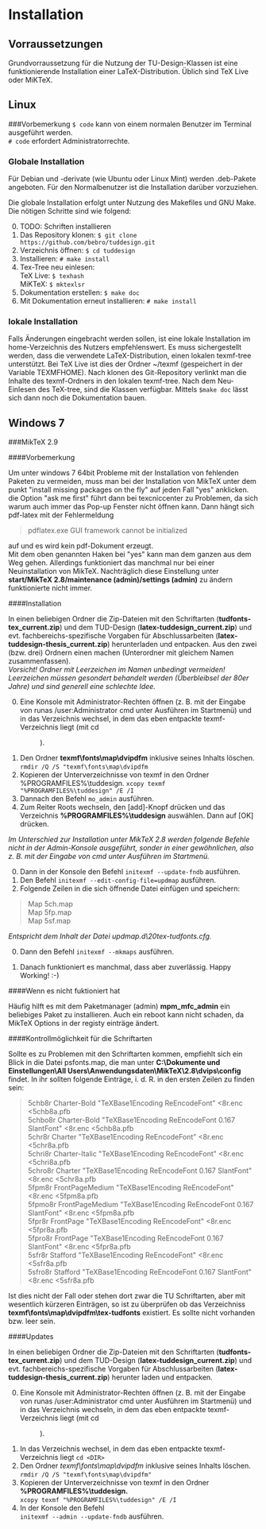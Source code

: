 # Installation

## Vorraussetzungen
Grundvorraussetzung für die Nutzung der TU-Design-Klassen ist eine funktionierende Installation einer LaTeX-Distribution.
Üblich sind TeX Live oder MiKTeX.

## Linux
###Vorbemerkung
`$ code` kann von einem normalen Benutzer im Terminal ausgeführt werden.  
`# code` erfordert Administratorrechte.

### Globale Installation
Für Debian und -derivate (wie Ubuntu oder Linux Mint) werden .deb-Pakete angeboten. Für den Normalbenutzer ist die Installation darüber vorzuziehen.

Die globale Installation erfolgt unter Nutzung des Makefiles und GNU Make.
Die nötigen Schritte sind wie folgend:

0. TODO: Schriften installieren
0. Das Repository klonen: `$ git clone https://github.com/bebro/tuddesign.git` 
0. Verzeichnis öffnen: `$ cd tuddesign`
0. Installieren: `# make install`
0. Tex-Tree neu einlesen:  
    TeX Live: `$ texhash`  
    MiKTeX: `$ mktexlsr`
0. Dokumentation erstellen: `$ make doc`
0. Mit Dokumentation erneut installieren: `# make install`

### lokale Installation
Falls Änderungen eingebracht werden sollen, ist eine lokale Installation im home-Verzeichnis des Nutzers empfehlenswert.
Es muss sichergestellt werden, dass die verwendete LaTeX-Distribution, einen lokalen texmf-tree unterstützt.
Bei TeX Live ist dies der Ordner ~/texmf (gespeichert in der Variable TEXMFHOME).
Nach klonen des Git-Repository verlinkt man die Inhalte des texmf-Ordners in den lokalen texmf-tree.
Nach dem Neu-Einlesen des TeX-tree, sind die Klassen verfügbar.
Mittels `$make doc` lässt sich dann noch die Dokumentation bauen.

## Windows 7

###MikTeX 2.9

####Vorbemerkung

Um unter windows 7 64bit Probleme mit der Installation von fehlenden Paketen zu vermeiden, muss man bei der Installation von MikTeX unter dem punkt "install missing packages on the fly" auf jeden Fall "yes" anklicken.  
die Option "ask me first" führt dann bei texcniccenter zu Problemen, da sich warum auch immer das Pop-up Fenster nicht öffnen kann. Dann hängt sich pdf-latex mit der Fehlermeldung  
>pdflatex.exe GUI framework cannot be initialized  

auf und es wird kein pdf-Dokument erzeugt.  
Mit dem oben genannten Haken bei "yes" kann man dem ganzen aus dem Weg gehen. Allerdings funktioniert das manchmal nur bei einer Neuinstallation von MikTeX. Nachträglich diese Einstellung unter **start/MikTeX 2.8/maintenance (admin)/settings (admin)** zu ändern funktionierte nicht immer.

####Installation

In einen beliebigen Ordner die Zip-Dateien mit den Schriftarten (**tudfonts-tex_current.zip**) und dem TUD-Design (**latex-tuddesign_current.zip**) und evt. fachbereichs-spezifische Vorgaben für Abschlussarbeiten (**latex-tuddesign-thesis_current.zip**) herunterladen und entpacken. Aus den zwei (bzw. drei) Ordnern einen machen (Unterordner mit gleichem Namen zusammenfassen).  
_Vorsicht! Ordner mit Leerzeichen im Namen unbedingt vermeiden! Leerzeichen müssen gesondert behandelt werden (Überbleibsel der 80er Jahre) und sind generell eine schlechte Idee._  

0. Eine Konsole mit Administrator-Rechten öffnen (z. B. mit der Eingabe von runas /user:Administrator cmd unter Ausführen im Startmenü) und in das Verzeichnis wechsel, in dem das eben entpackte texmf-Verzeichnis liegt (mit cd <DIR>).
0. Den Ordner **texmf\fonts\map\dvipdfm** inklusive seines Inhalts löschen.
`rmdir /Q /S "texmf\fonts\map\dvipdfm`
0. Kopieren der Unterverzeichnisse von texmf in den Ordner %PROGRAMFILES%\tuddesign\.
`xcopy texmf "%PROGRAMFILES%\tuddesign" /E /I`
0. Dannach den Befehl
`mo_admin`
ausführen.
0. Zum Reiter Roots wechseln, den [add]-Knopf drücken und das Verzeichnis **%PROGRAMFILES%\tuddesign** auswählen. Dann auf [OK] drücken.

  _Im Unterschied zur Installation unter MikTeX 2.8 werden folgende Befehle nicht in der Admin-Konsole ausgeführt, sonder in einer gewöhnlichen, also z. B. mit der Eingabe von cmd unter Ausführen im Startmenü._

0. Dann in der Konsole den Befehl
`initexmf --update-fndb`
ausführen.
0. Den Befehl
`initexmf --edit-config-file=updmap`
ausführen. 
0. Folgende Zeilen in die sich öffnende Datei einfügen und speichern:

  >Map 5ch.map  
  >Map 5fp.map  
  >Map 5sf.map

  _Entspricht dem Inhalt der Datei updmap.d\20tex-tudfonts.cfg._
    
0. Dann den Befehl
`initexmf --mkmaps`
ausführen.

0. Danach funktioniert es manchmal, dass aber zuverlässig. Happy Working! :-)

####Wenn es nicht fuktioniert hat

Häufig hilft es mit dem Paketmanager (admin) 
**mpm_mfc_admin**
ein beliebiges Paket zu installieren. Auch ein reboot kann nicht schaden, da MikTeX Options in der registy einträge ändert.

####Kontrollmöglichkeit für die Schriftarten

Sollte es zu Problemen mit den Schriftarten kommen, empfiehlt sich ein Blick in die Datei psfonts.map, die man unter
**C:\Dokumente und Einstellungen\All Users\Anwendungsdaten\MikTeX\2.8\dvips\config**
findet. In ihr sollten folgende Einträge, i. d. R. in den ersten Zeilen zu finden sein:

>5chb8r Charter-Bold "TeXBase1Encoding ReEncodeFont" <8r.enc <5chb8a.pfb  
>5chbo8r Charter-Bold "TeXBase1Encoding ReEncodeFont 0.167 SlantFont" <8r.enc <5chb8a.pfb  
>5chr8r Charter "TeXBase1Encoding ReEncodeFont" <8r.enc <5chr8a.pfb  
>5chri8r Charter-Italic "TeXBase1Encoding ReEncodeFont" <8r.enc <5chri8a.pfb  
>5chro8r Charter "TeXBase1Encoding ReEncodeFont 0.167 SlantFont" <8r.enc <5chr8a.pfb  
>5fpm8r FrontPageMedium "TeXBase1Encoding ReEncodeFont" <8r.enc <5fpm8a.pfb  
>5fpmo8r FrontPageMedium "TeXBase1Encoding ReEncodeFont 0.167 SlantFont" <8r.enc <5fpm8a.pfb  
>5fpr8r FrontPage "TeXBase1Encoding ReEncodeFont" <8r.enc <5fpr8a.pfb  
>5fpro8r FrontPage "TeXBase1Encoding ReEncodeFont 0.167 SlantFont" <8r.enc <5fpr8a.pfb  
>5sfr8r Stafford "TeXBase1Encoding ReEncodeFont" <8r.enc <5sfr8a.pfb  
>5sfro8r Stafford "TeXBase1Encoding ReEncodeFont 0.167 SlantFont" <8r.enc <5sfr8a.pfb  

Ist dies nicht der Fall oder stehen dort zwar die TU Schriftarten, aber mit wesentlich kürzeren Einträgen, so ist zu überprüfen ob das Verzeichniss **texmf\fonts\map\dvipdfm\tex-tudfonts** existiert. Es sollte nicht vorhanden bzw. leer sein.

####Updates

In einen beliebigen Ordner die Zip-Dateien mit den Schriftarten (**tudfonts-tex_current.zip**) und dem TUD-Design (**latex-tuddesign_current.zip**) und evt. fachbereichs-spezifische Vorgaben für Abschlussarbeiten (**latex-tuddesign-thesis_current.zip**) herunter laden und entpacken.

0. Eine Konsole mit Administrator-Rechten öffnen (z. B. mit der Eingabe von runas /user:Administrator cmd unter Ausführen im Startmenü) und in das Verzeichnis wechseln, in dem das eben entpackte texmf-Verzeichnis liegt (mit cd <DIR>).
0. In das Verzeichnis wechsel, in dem das eben entpackte texmf-Verzeichnis liegt 
`cd <DIR>`
0. Den Ordner _texmf\fonts\map\dvipdfm_ inklusive seines Inhalts löschen.  
`rmdir /Q /S "texmf\fonts\map\dvipdfm"`
0. Kopieren der Unterverzeichnisse von texmf in den Ordner **%PROGRAMFILES%\tuddesign\.**  
`xcopy texmf "%PROGRAMFILES%\tuddesign" /E /I`
0. In der Konsole den Befehl  
`initexmf --admin --update-fndb`
ausführen.


